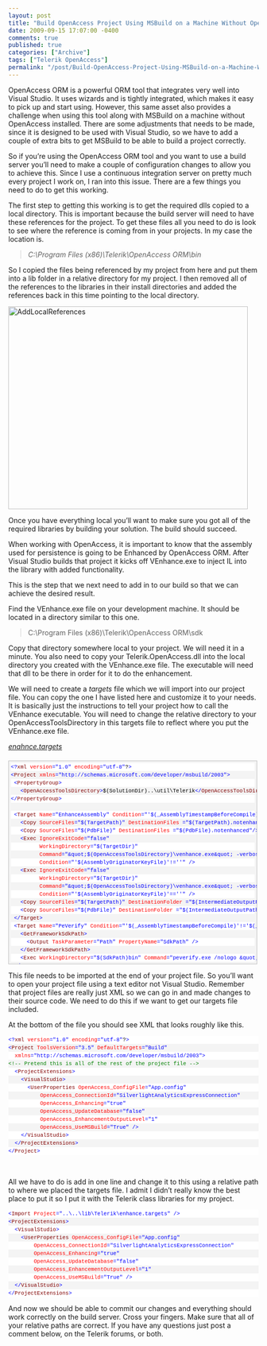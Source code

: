 ```yaml
---
layout: post
title: "Build OpenAccess Project Using MSBuild on a Machine Without OpenAccess Installed"
date: 2009-09-15 17:07:00 -0400
comments: true
published: true
categories: ["Archive"]
tags: ["Telerik OpenAccess"]
permalink: "/post/Build-OpenAccess-Project-Using-MSBuild-on-a-Machine-Without-OpenAccess-Installed/"
---
```


<p>OpenAccess ORM is a powerful ORM tool that integrates very well into Visual Studio. It uses wizards and is tightly integrated, which makes it easy to pick up and start using. However, this same asset also provides a challenge when using this tool along with MSBuild on a machine without OpenAccess installed. There are some adjustments that needs to be made, since it is designed to be used with Visual Studio, so we have to add a couple of extra bits to get MSBuild to be able to build a project correctly.</p>
<p>So if you&rsquo;re using the OpenAccess ORM tool and you want to use a build server you&rsquo;ll need to make a couple of configuration changes to allow you to achieve this. Since I use a continuous integration server on pretty much every project I work on, I ran into this issue. There are a few things you need to do to get this working.</p>
<p>The first step to getting this working is to get the required dlls copied to a local directory. This is important because the build server will need to have these references for the project. To get these files all you need to do is look to see where the reference is coming from in your projects. In my case the location is.</p>
<blockquote>
<p><em>C:\Program Files (x86)\Telerik\OpenAccess ORM\bin</em></p>
</blockquote>
<p>So I copied the files being referenced by my project from here and put them into a lib folder in a relative directory for my project. I then removed all of the references to the libraries in their install directories and added the references back in this time pointing to the local directory.</p>
<p><img style="border-right-width: 0px; display: inline; border-top-width: 0px; border-bottom-width: 0px; border-left-width: 0px" title="AddLocalReferences" src="http://brendan.enrick.com/files/media/image/WindowsLiveWriter/BuildOpenAccessProjectUsingMSBuildonaMac_ED43/AddLocalReferences_3.png" border="0" alt="AddLocalReferences" width="482" height="408" /></p>
<p>Once you have everything local you&rsquo;ll want to make sure you got all of the required libraries by building your solution. The build should succeed.</p>
<p>When working with OpenAccess, it is important to know that the assembly used for persistence is going to be Enhanced by OpenAccess ORM. After Visual Studio builds that project it kicks off VEnhance.exe to inject IL into the library with added functionality.</p>
<p>This is the step that we next need to add in to our build so that we can achieve the desired result.</p>
<p>Find the VEnhance.exe file on your development machine. It should be located in a directory similar to this one.</p>
<blockquote>
<p>C:\Program Files (x86)\Telerik\OpenAccess ORM\sdk</p>
</blockquote>
<p>Copy that directory somewhere local to your project. We will need it in a minute. You also need to copy your Telerik.OpenAccess.dll into the local directory you created with the VEnhance.exe file. The executable will need that dll to be there in order for it to do the enhancement.</p>
<p>We will need to create a <em>targets</em> file which we will import into our project file. You can copy the one I have listed here and customize it to your needs. It is basically just the instructions to tell your project how to call the VEnhance executable. You will need to change the relative directory to your OpenAccessToolsDirectory in this targets file to reflect where you put the VEnhance.exe file.</p>
<p><span style="text-decoration: underline;"><em>enahnce.targets</em></span></p>
<div id="codeSnippetWrapper" style="text-align: left; line-height: 12pt; background-color: #f4f4f4; margin: 20px 0px 10px; width: 97.5%; font-family: 'Courier New', courier, monospace; direction: ltr; height: 468px; max-height: 400px; font-size: 8pt; overflow: auto; cursor: text; border: silver 1px solid; padding: 4px;">
<div id="codeSnippet" style="text-align: left; line-height: 12pt; background-color: #f4f4f4; width: 100%; font-family: 'Courier New', courier, monospace; direction: ltr; color: black; font-size: 8pt; overflow: visible; border-style: none; padding: 0px;">
<pre style="text-align: left; line-height: 12pt; background-color: white; margin: 0em; width: 100%; font-family: 'Courier New', courier, monospace; direction: ltr; color: black; font-size: 8pt; overflow: visible; border-style: none; padding: 0px;"><span style="color: #0000ff">&lt;?</span><span style="color: #800000">xml</span> <span style="color: #ff0000">version</span><span style="color: #0000ff">="1.0"</span> <span style="color: #ff0000">encoding</span><span style="color: #0000ff">="utf-8"</span>?<span style="color: #0000ff">&gt;</span></pre>
<!--CRLF-->
<pre style="text-align: left; line-height: 12pt; background-color: #f4f4f4; margin: 0em; width: 100%; font-family: 'Courier New', courier, monospace; direction: ltr; color: black; font-size: 8pt; overflow: visible; border-style: none; padding: 0px;"><span style="color: #0000ff">&lt;</span><span style="color: #800000">Project</span> <span style="color: #ff0000">xmlns</span><span style="color: #0000ff">="http://schemas.microsoft.com/developer/msbuild/2003"</span><span style="color: #0000ff">&gt;</span></pre>
<!--CRLF-->
<pre style="text-align: left; line-height: 12pt; background-color: white; margin: 0em; width: 100%; font-family: 'Courier New', courier, monospace; direction: ltr; color: black; font-size: 8pt; overflow: visible; border-style: none; padding: 0px;"> <span style="color: #0000ff">&lt;</span><span style="color: #800000">PropertyGroup</span><span style="color: #0000ff">&gt;</span></pre>
<!--CRLF-->
<pre style="text-align: left; line-height: 12pt; background-color: #f4f4f4; margin: 0em; width: 100%; font-family: 'Courier New', courier, monospace; direction: ltr; color: black; font-size: 8pt; overflow: visible; border-style: none; padding: 0px;">   <span style="color: #0000ff">&lt;</span><span style="color: #800000">OpenAccessToolsDirectory</span><span style="color: #0000ff">&gt;</span>$(SolutionDir)..\util\Telerik<span style="color: #0000ff">&lt;/</span><span style="color: #800000">OpenAccessToolsDirectory</span><span style="color: #0000ff">&gt;</span></pre>
<!--CRLF-->
<pre style="text-align: left; line-height: 12pt; background-color: white; margin: 0em; width: 100%; font-family: 'Courier New', courier, monospace; direction: ltr; color: black; font-size: 8pt; overflow: visible; border-style: none; padding: 0px;"><span style="color: #0000ff">&lt;/</span><span style="color: #800000">PropertyGroup</span><span style="color: #0000ff">&gt;</span></pre>
<!--CRLF-->
<pre style="text-align: left; line-height: 12pt; background-color: #f4f4f4; margin: 0em; width: 100%; font-family: 'Courier New', courier, monospace; direction: ltr; color: black; font-size: 8pt; overflow: visible; border-style: none; padding: 0px;"> </pre>
<!--CRLF-->
<pre style="text-align: left; line-height: 12pt; background-color: white; margin: 0em; width: 100%; font-family: 'Courier New', courier, monospace; direction: ltr; color: black; font-size: 8pt; overflow: visible; border-style: none; padding: 0px;"> <span style="color: #0000ff">&lt;</span><span style="color: #800000">Target</span> <span style="color: #ff0000">Name</span><span style="color: #0000ff">="EnhanceAssembly"</span> <span style="color: #ff0000">Condition</span><span style="color: #0000ff">="'$(_AssemblyTimestampBeforeCompile)'!='$(_AssemblyTimestampAfterCompile)'"</span><span style="color: #0000ff">&gt;</span></pre>
<!--CRLF-->
<pre style="text-align: left; line-height: 12pt; background-color: #f4f4f4; margin: 0em; width: 100%; font-family: 'Courier New', courier, monospace; direction: ltr; color: black; font-size: 8pt; overflow: visible; border-style: none; padding: 0px;">   <span style="color: #0000ff">&lt;</span><span style="color: #800000">Copy</span> <span style="color: #ff0000">SourceFiles</span><span style="color: #0000ff">="$(TargetPath)"</span> <span style="color: #ff0000">DestinationFiles</span> <span style="color: #0000ff">="$(TargetPath).notenhanced"</span><span style="color: #0000ff">/&gt;</span></pre>
<!--CRLF-->
<pre style="text-align: left; line-height: 12pt; background-color: white; margin: 0em; width: 100%; font-family: 'Courier New', courier, monospace; direction: ltr; color: black; font-size: 8pt; overflow: visible; border-style: none; padding: 0px;">   <span style="color: #0000ff">&lt;</span><span style="color: #800000">Copy</span> <span style="color: #ff0000">SourceFiles</span><span style="color: #0000ff">="$(PdbFile)"</span> <span style="color: #ff0000">DestinationFiles</span> <span style="color: #0000ff">="$(PdbFile).notenhanced"</span><span style="color: #0000ff">/&gt;</span></pre>
<!--CRLF-->
<pre style="text-align: left; line-height: 12pt; background-color: #f4f4f4; margin: 0em; width: 100%; font-family: 'Courier New', courier, monospace; direction: ltr; color: black; font-size: 8pt; overflow: visible; border-style: none; padding: 0px;">   <span style="color: #0000ff">&lt;</span><span style="color: #800000">Exec</span> <span style="color: #ff0000">IgnoreExitCode</span><span style="color: #0000ff">="false"</span></pre>
<!--CRLF-->
<pre style="text-align: left; line-height: 12pt; background-color: white; margin: 0em; width: 100%; font-family: 'Courier New', courier, monospace; direction: ltr; color: black; font-size: 8pt; overflow: visible; border-style: none; padding: 0px;">         <span style="color: #ff0000">WorkingDirectory</span><span style="color: #0000ff">="$(TargetDir)"</span></pre>
<!--CRLF-->
<pre style="text-align: left; line-height: 12pt; background-color: #f4f4f4; margin: 0em; width: 100%; font-family: 'Courier New', courier, monospace; direction: ltr; color: black; font-size: 8pt; overflow: visible; border-style: none; padding: 0px;">         <span style="color: #ff0000">Command</span><span style="color: #0000ff">="&amp;quot;$(OpenAccessToolsDirectory)\venhance.exe&amp;quot; -verboseMode:1 -signAssembly &amp;quot;-keyFile:$(ProjectDir)$(AssemblyOriginatorKeyFile)&amp;quot; &amp;quot;-assembly:$(TargetPath)&amp;quot;"</span></pre>
<!--CRLF-->
<pre style="text-align: left; line-height: 12pt; background-color: white; margin: 0em; width: 100%; font-family: 'Courier New', courier, monospace; direction: ltr; color: black; font-size: 8pt; overflow: visible; border-style: none; padding: 0px;">         <span style="color: #ff0000">Condition</span><span style="color: #0000ff">="'$(AssemblyOriginatorKeyFile)'!=''"</span> <span style="color: #0000ff">/&gt;</span></pre>
<!--CRLF-->
<pre style="text-align: left; line-height: 12pt; background-color: #f4f4f4; margin: 0em; width: 100%; font-family: 'Courier New', courier, monospace; direction: ltr; color: black; font-size: 8pt; overflow: visible; border-style: none; padding: 0px;">   <span style="color: #0000ff">&lt;</span><span style="color: #800000">Exec</span> <span style="color: #ff0000">IgnoreExitCode</span><span style="color: #0000ff">="false"</span></pre>
<!--CRLF-->
<pre style="text-align: left; line-height: 12pt; background-color: white; margin: 0em; width: 100%; font-family: 'Courier New', courier, monospace; direction: ltr; color: black; font-size: 8pt; overflow: visible; border-style: none; padding: 0px;">         <span style="color: #ff0000">WorkingDirectory</span><span style="color: #0000ff">="$(TargetDir)"</span></pre>
<!--CRLF-->
<pre style="text-align: left; line-height: 12pt; background-color: #f4f4f4; margin: 0em; width: 100%; font-family: 'Courier New', courier, monospace; direction: ltr; color: black; font-size: 8pt; overflow: visible; border-style: none; padding: 0px;">         <span style="color: #ff0000">Command</span><span style="color: #0000ff">="&amp;quot;$(OpenAccessToolsDirectory)\venhance.exe&amp;quot; -verboseMode:1 &amp;quot;-assembly:$(TargetPath)&amp;quot;"</span></pre>
<!--CRLF-->
<pre style="text-align: left; line-height: 12pt; background-color: white; margin: 0em; width: 100%; font-family: 'Courier New', courier, monospace; direction: ltr; color: black; font-size: 8pt; overflow: visible; border-style: none; padding: 0px;">         <span style="color: #ff0000">Condition</span><span style="color: #0000ff">="'$(AssemblyOriginatorKeyFile)'==''"</span> <span style="color: #0000ff">/&gt;</span></pre>
<!--CRLF-->
<pre style="text-align: left; line-height: 12pt; background-color: #f4f4f4; margin: 0em; width: 100%; font-family: 'Courier New', courier, monospace; direction: ltr; color: black; font-size: 8pt; overflow: visible; border-style: none; padding: 0px;">   <span style="color: #0000ff">&lt;</span><span style="color: #800000">Copy</span> <span style="color: #ff0000">SourceFiles</span><span style="color: #0000ff">="$(TargetPath)"</span> <span style="color: #ff0000">DestinationFolder</span> <span style="color: #0000ff">="$(IntermediateOutputPath)"</span><span style="color: #0000ff">/&gt;</span></pre>
<!--CRLF-->
<pre style="text-align: left; line-height: 12pt; background-color: white; margin: 0em; width: 100%; font-family: 'Courier New', courier, monospace; direction: ltr; color: black; font-size: 8pt; overflow: visible; border-style: none; padding: 0px;">   <span style="color: #0000ff">&lt;</span><span style="color: #800000">Copy</span> <span style="color: #ff0000">SourceFiles</span><span style="color: #0000ff">="$(PdbFile)"</span> <span style="color: #ff0000">DestinationFolder</span> <span style="color: #0000ff">="$(IntermediateOutputPath)"</span><span style="color: #0000ff">/&gt;</span></pre>
<!--CRLF-->
<pre style="text-align: left; line-height: 12pt; background-color: #f4f4f4; margin: 0em; width: 100%; font-family: 'Courier New', courier, monospace; direction: ltr; color: black; font-size: 8pt; overflow: visible; border-style: none; padding: 0px;"> <span style="color: #0000ff">&lt;/</span><span style="color: #800000">Target</span><span style="color: #0000ff">&gt;</span></pre>
<!--CRLF-->
<pre style="text-align: left; line-height: 12pt; background-color: white; margin: 0em; width: 100%; font-family: 'Courier New', courier, monospace; direction: ltr; color: black; font-size: 8pt; overflow: visible; border-style: none; padding: 0px;"> <span style="color: #0000ff">&lt;</span><span style="color: #800000">Target</span> <span style="color: #ff0000">Name</span><span style="color: #0000ff">="PeVerify"</span> <span style="color: #ff0000">Condition</span><span style="color: #0000ff">="'$(_AssemblyTimestampBeforeCompile)'!='$(_AssemblyTimestampAfterCompile)'"</span><span style="color: #0000ff">&gt;</span></pre>
<!--CRLF-->
<pre style="text-align: left; line-height: 12pt; background-color: #f4f4f4; margin: 0em; width: 100%; font-family: 'Courier New', courier, monospace; direction: ltr; color: black; font-size: 8pt; overflow: visible; border-style: none; padding: 0px;">   <span style="color: #0000ff">&lt;</span><span style="color: #800000">GetFrameworkSdkPath</span><span style="color: #0000ff">&gt;</span></pre>
<!--CRLF-->
<pre style="text-align: left; line-height: 12pt; background-color: white; margin: 0em; width: 100%; font-family: 'Courier New', courier, monospace; direction: ltr; color: black; font-size: 8pt; overflow: visible; border-style: none; padding: 0px;">     <span style="color: #0000ff">&lt;</span><span style="color: #800000">Output</span> <span style="color: #ff0000">TaskParameter</span><span style="color: #0000ff">="Path"</span> <span style="color: #ff0000">PropertyName</span><span style="color: #0000ff">="SdkPath"</span> <span style="color: #0000ff">/&gt;</span></pre>
<!--CRLF-->
<pre style="text-align: left; line-height: 12pt; background-color: #f4f4f4; margin: 0em; width: 100%; font-family: 'Courier New', courier, monospace; direction: ltr; color: black; font-size: 8pt; overflow: visible; border-style: none; padding: 0px;">   <span style="color: #0000ff">&lt;/</span><span style="color: #800000">GetFrameworkSdkPath</span><span style="color: #0000ff">&gt;</span></pre>
<!--CRLF-->
<pre style="text-align: left; line-height: 12pt; background-color: white; margin: 0em; width: 100%; font-family: 'Courier New', courier, monospace; direction: ltr; color: black; font-size: 8pt; overflow: visible; border-style: none; padding: 0px;">   <span style="color: #0000ff">&lt;</span><span style="color: #800000">Exec</span> <span style="color: #ff0000">WorkingDirectory</span><span style="color: #0000ff">="$(SdkPath)bin"</span> <span style="color: #ff0000">Command</span><span style="color: #0000ff">="peverify.exe /nologo &amp;quot;$(TargetPath)&amp;quot;"</span> <span style="color: #0000ff">/&gt;</span></pre>
<!--CRLF-->
<pre style="text-align: left; line-height: 12pt; background-color: #f4f4f4; margin: 0em; width: 100%; font-family: 'Courier New', courier, monospace; direction: ltr; color: black; font-size: 8pt; overflow: visible; border-style: none; padding: 0px;"> <span style="color: #0000ff">&lt;/</span><span style="color: #800000">Target</span><span style="color: #0000ff">&gt;</span></pre>
<!--CRLF-->
<pre style="text-align: left; line-height: 12pt; background-color: white; margin: 0em; width: 100%; font-family: 'Courier New', courier, monospace; direction: ltr; color: black; font-size: 8pt; overflow: visible; border-style: none; padding: 0px;"> <span style="color: #0000ff">&lt;</span><span style="color: #800000">PropertyGroup</span><span style="color: #0000ff">&gt;</span></pre>
<!--CRLF-->
<pre style="text-align: left; line-height: 12pt; background-color: #f4f4f4; margin: 0em; width: 100%; font-family: 'Courier New', courier, monospace; direction: ltr; color: black; font-size: 8pt; overflow: visible; border-style: none; padding: 0px;">   <span style="color: #0000ff">&lt;</span><span style="color: #800000">PdbFile</span><span style="color: #0000ff">&gt;</span>$(OutputPath)\$(AssemblyName).pdb<span style="color: #0000ff">&lt;/</span><span style="color: #800000">PdbFile</span><span style="color: #0000ff">&gt;</span></pre>
<!--CRLF-->
<pre style="text-align: left; line-height: 12pt; background-color: white; margin: 0em; width: 100%; font-family: 'Courier New', courier, monospace; direction: ltr; color: black; font-size: 8pt; overflow: visible; border-style: none; padding: 0px;">   <span style="color: #0000ff">&lt;</span><span style="color: #800000">RunPostBuildEvent</span><span style="color: #0000ff">&gt;</span>OnOutputUpdated<span style="color: #0000ff">&lt;/</span><span style="color: #800000">RunPostBuildEvent</span><span style="color: #0000ff">&gt;</span></pre>
<!--CRLF-->
<pre style="text-align: left; line-height: 12pt; background-color: #f4f4f4; margin: 0em; width: 100%; font-family: 'Courier New', courier, monospace; direction: ltr; color: black; font-size: 8pt; overflow: visible; border-style: none; padding: 0px;">   <span style="color: #0000ff">&lt;</span><span style="color: #800000">PrepareForRunDependsOn</span><span style="color: #0000ff">&gt;</span></pre>
<!--CRLF-->
<pre style="text-align: left; line-height: 12pt; background-color: white; margin: 0em; width: 100%; font-family: 'Courier New', courier, monospace; direction: ltr; color: black; font-size: 8pt; overflow: visible; border-style: none; padding: 0px;">     $(PrepareForRunDependsOn);</pre>
<!--CRLF-->
<pre style="text-align: left; line-height: 12pt; background-color: #f4f4f4; margin: 0em; width: 100%; font-family: 'Courier New', courier, monospace; direction: ltr; color: black; font-size: 8pt; overflow: visible; border-style: none; padding: 0px;">     EnhanceAssembly;</pre>
<!--CRLF-->
<pre style="text-align: left; line-height: 12pt; background-color: white; margin: 0em; width: 100%; font-family: 'Courier New', courier, monospace; direction: ltr; color: black; font-size: 8pt; overflow: visible; border-style: none; padding: 0px;">     PeVerify</pre>
<!--CRLF-->
<pre style="text-align: left; line-height: 12pt; background-color: #f4f4f4; margin: 0em; width: 100%; font-family: 'Courier New', courier, monospace; direction: ltr; color: black; font-size: 8pt; overflow: visible; border-style: none; padding: 0px;">   <span style="color: #0000ff">&lt;/</span><span style="color: #800000">PrepareForRunDependsOn</span><span style="color: #0000ff">&gt;</span></pre>
<!--CRLF-->
<pre style="text-align: left; line-height: 12pt; background-color: white; margin: 0em; width: 100%; font-family: 'Courier New', courier, monospace; direction: ltr; color: black; font-size: 8pt; overflow: visible; border-style: none; padding: 0px;"> <span style="color: #0000ff">&lt;/</span><span style="color: #800000">PropertyGroup</span><span style="color: #0000ff">&gt;</span></pre>
<!--CRLF-->
<pre style="text-align: left; line-height: 12pt; background-color: #f4f4f4; margin: 0em; width: 100%; font-family: 'Courier New', courier, monospace; direction: ltr; color: black; font-size: 8pt; overflow: visible; border-style: none; padding: 0px;"><span style="color: #0000ff">&lt;/</span><span style="color: #800000">Project</span><span style="color: #0000ff">&gt;</span></pre>
<!--CRLF--></div>
</div>
<p>This file needs to be imported at the end of your project file. So you&rsquo;ll want to open your project file using a text editor not Visual Studio. Remember that project files are really just XML so we can go in and made changes to their source code. We need to do this if we want to get our targets file included.</p>
<p>At the bottom of the file you should see XML that looks roughly like this.</p>
<div id="codeSnippetWrapper">
<div id="codeSnippet" style="text-align: left; line-height: 12pt; background-color: #f4f4f4; width: 100%; font-family: 'Courier New', courier, monospace; direction: ltr; color: black; font-size: 8pt; overflow: visible; border-style: none; padding: 0px;">
<pre style="text-align: left; line-height: 12pt; background-color: white; margin: 0em; width: 100%; font-family: 'Courier New', courier, monospace; direction: ltr; color: black; font-size: 8pt; overflow: visible; border-style: none; padding: 0px;"><span style="color: #0000ff">&lt;?</span><span style="color: #800000">xml</span> <span style="color: #ff0000">version</span><span style="color: #0000ff">="1.0"</span> <span style="color: #ff0000">encoding</span><span style="color: #0000ff">="utf-8"</span>?<span style="color: #0000ff">&gt;</span></pre>
<!--CRLF-->
<pre style="text-align: left; line-height: 12pt; background-color: #f4f4f4; margin: 0em; width: 100%; font-family: 'Courier New', courier, monospace; direction: ltr; color: black; font-size: 8pt; overflow: visible; border-style: none; padding: 0px;"><span style="color: #0000ff">&lt;</span><span style="color: #800000">Project</span> <span style="color: #ff0000">ToolsVersion</span><span style="color: #0000ff">="3.5"</span> <span style="color: #ff0000">DefaultTargets</span><span style="color: #0000ff">="Build"</span> </pre>
<!--CRLF-->
<pre style="text-align: left; line-height: 12pt; background-color: white; margin: 0em; width: 100%; font-family: 'Courier New', courier, monospace; direction: ltr; color: black; font-size: 8pt; overflow: visible; border-style: none; padding: 0px;">  <span style="color: #ff0000">xmlns</span><span style="color: #0000ff">="http://schemas.microsoft.com/developer/msbuild/2003"</span><span style="color: #0000ff">&gt;</span></pre>
<!--CRLF-->
<pre style="text-align: left; line-height: 12pt; background-color: #f4f4f4; margin: 0em; width: 100%; font-family: 'Courier New', courier, monospace; direction: ltr; color: black; font-size: 8pt; overflow: visible; border-style: none; padding: 0px;"><span style="color: #008000">&lt;!-- Pretend this is all of the rest of the project file --&gt;</span></pre>
<!--CRLF-->
<pre style="text-align: left; line-height: 12pt; background-color: white; margin: 0em; width: 100%; font-family: 'Courier New', courier, monospace; direction: ltr; color: black; font-size: 8pt; overflow: visible; border-style: none; padding: 0px;">  <span style="color: #0000ff">&lt;</span><span style="color: #800000">ProjectExtensions</span><span style="color: #0000ff">&gt;</span></pre>
<!--CRLF-->
<pre style="text-align: left; line-height: 12pt; background-color: #f4f4f4; margin: 0em; width: 100%; font-family: 'Courier New', courier, monospace; direction: ltr; color: black; font-size: 8pt; overflow: visible; border-style: none; padding: 0px;">    <span style="color: #0000ff">&lt;</span><span style="color: #800000">VisualStudio</span><span style="color: #0000ff">&gt;</span></pre>
<!--CRLF-->
<pre style="text-align: left; line-height: 12pt; background-color: white; margin: 0em; width: 100%; font-family: 'Courier New', courier, monospace; direction: ltr; color: black; font-size: 8pt; overflow: visible; border-style: none; padding: 0px;">      <span style="color: #0000ff">&lt;</span><span style="color: #800000">UserProperties</span> <span style="color: #ff0000">OpenAccess_ConfigFile</span><span style="color: #0000ff">="App.config"</span> </pre>
<!--CRLF-->
<pre style="text-align: left; line-height: 12pt; background-color: #f4f4f4; margin: 0em; width: 100%; font-family: 'Courier New', courier, monospace; direction: ltr; color: black; font-size: 8pt; overflow: visible; border-style: none; padding: 0px;">          <span style="color: #ff0000">OpenAccess_ConnectionId</span><span style="color: #0000ff">="SilverlightAnalyticsExpressConnection"</span> </pre>
<!--CRLF-->
<pre style="text-align: left; line-height: 12pt; background-color: white; margin: 0em; width: 100%; font-family: 'Courier New', courier, monospace; direction: ltr; color: black; font-size: 8pt; overflow: visible; border-style: none; padding: 0px;">          <span style="color: #ff0000">OpenAccess_Enhancing</span><span style="color: #0000ff">="true"</span> </pre>
<!--CRLF-->
<pre style="text-align: left; line-height: 12pt; background-color: #f4f4f4; margin: 0em; width: 100%; font-family: 'Courier New', courier, monospace; direction: ltr; color: black; font-size: 8pt; overflow: visible; border-style: none; padding: 0px;">          <span style="color: #ff0000">OpenAccess_UpdateDatabase</span><span style="color: #0000ff">="false"</span> </pre>
<!--CRLF-->
<pre style="text-align: left; line-height: 12pt; background-color: white; margin: 0em; width: 100%; font-family: 'Courier New', courier, monospace; direction: ltr; color: black; font-size: 8pt; overflow: visible; border-style: none; padding: 0px;">          <span style="color: #ff0000">OpenAccess_EnhancementOutputLevel</span><span style="color: #0000ff">="1"</span> </pre>
<!--CRLF-->
<pre style="text-align: left; line-height: 12pt; background-color: #f4f4f4; margin: 0em; width: 100%; font-family: 'Courier New', courier, monospace; direction: ltr; color: black; font-size: 8pt; overflow: visible; border-style: none; padding: 0px;">          <span style="color: #ff0000">OpenAccess_UseMSBuild</span><span style="color: #0000ff">="True"</span> <span style="color: #0000ff">/&gt;</span></pre>
<!--CRLF-->
<pre style="text-align: left; line-height: 12pt; background-color: white; margin: 0em; width: 100%; font-family: 'Courier New', courier, monospace; direction: ltr; color: black; font-size: 8pt; overflow: visible; border-style: none; padding: 0px;">    <span style="color: #0000ff">&lt;/</span><span style="color: #800000">VisualStudio</span><span style="color: #0000ff">&gt;</span></pre>
<!--CRLF-->
<pre style="text-align: left; line-height: 12pt; background-color: #f4f4f4; margin: 0em; width: 100%; font-family: 'Courier New', courier, monospace; direction: ltr; color: black; font-size: 8pt; overflow: visible; border-style: none; padding: 0px;">  <span style="color: #0000ff">&lt;/</span><span style="color: #800000">ProjectExtensions</span><span style="color: #0000ff">&gt;</span></pre>
<!--CRLF-->
<pre style="text-align: left; line-height: 12pt; background-color: white; margin: 0em; width: 100%; font-family: 'Courier New', courier, monospace; direction: ltr; color: black; font-size: 8pt; overflow: visible; border-style: none; padding: 0px;"><span style="color: #0000ff">&lt;/</span><span style="color: #800000">Project</span><span style="color: #0000ff">&gt;</span></pre>
<!--CRLF--></div>
</div>
<p>&nbsp;</p>
<p>All we have to do is add in one line and change it to this using a relative path to where we placed the targets file. I admit I didn&rsquo;t really know the best place to put it so I put it with the Telerik class libraries for my project.</p>
<div id="codeSnippetWrapper">
<div id="codeSnippet" style="text-align: left; line-height: 12pt; background-color: #f4f4f4; width: 100%; font-family: 'Courier New', courier, monospace; direction: ltr; color: black; font-size: 8pt; overflow: visible; border-style: none; padding: 0px;">
<pre style="text-align: left; line-height: 12pt; background-color: white; margin: 0em; width: 100%; font-family: 'Courier New', courier, monospace; direction: ltr; color: black; font-size: 8pt; overflow: visible; border-style: none; padding: 0px;"><span style="color: #0000ff">&lt;</span><span style="color: #800000">Import</span> <span style="color: #ff0000">Project</span><span style="color: #0000ff">="..\..\lib\Telerik\enhance.targets"</span> <span style="color: #0000ff">/&gt;</span></pre>
<!--CRLF-->
<pre style="text-align: left; line-height: 12pt; background-color: #f4f4f4; margin: 0em; width: 100%; font-family: 'Courier New', courier, monospace; direction: ltr; color: black; font-size: 8pt; overflow: visible; border-style: none; padding: 0px;"><span style="color: #0000ff">&lt;</span><span style="color: #800000">ProjectExtensions</span><span style="color: #0000ff">&gt;</span></pre>
<!--CRLF-->
<pre style="text-align: left; line-height: 12pt; background-color: white; margin: 0em; width: 100%; font-family: 'Courier New', courier, monospace; direction: ltr; color: black; font-size: 8pt; overflow: visible; border-style: none; padding: 0px;">  <span style="color: #0000ff">&lt;</span><span style="color: #800000">VisualStudio</span><span style="color: #0000ff">&gt;</span></pre>
<!--CRLF-->
<pre style="text-align: left; line-height: 12pt; background-color: #f4f4f4; margin: 0em; width: 100%; font-family: 'Courier New', courier, monospace; direction: ltr; color: black; font-size: 8pt; overflow: visible; border-style: none; padding: 0px;">    <span style="color: #0000ff">&lt;</span><span style="color: #800000">UserProperties</span> <span style="color: #ff0000">OpenAccess_ConfigFile</span><span style="color: #0000ff">="App.config"</span> </pre>
<!--CRLF-->
<pre style="text-align: left; line-height: 12pt; background-color: white; margin: 0em; width: 100%; font-family: 'Courier New', courier, monospace; direction: ltr; color: black; font-size: 8pt; overflow: visible; border-style: none; padding: 0px;">        <span style="color: #ff0000">OpenAccess_ConnectionId</span><span style="color: #0000ff">="SilverlightAnalyticsExpressConnection"</span> </pre>
<!--CRLF-->
<pre style="text-align: left; line-height: 12pt; background-color: #f4f4f4; margin: 0em; width: 100%; font-family: 'Courier New', courier, monospace; direction: ltr; color: black; font-size: 8pt; overflow: visible; border-style: none; padding: 0px;">        <span style="color: #ff0000">OpenAccess_Enhancing</span><span style="color: #0000ff">="true"</span> </pre>
<!--CRLF-->
<pre style="text-align: left; line-height: 12pt; background-color: white; margin: 0em; width: 100%; font-family: 'Courier New', courier, monospace; direction: ltr; color: black; font-size: 8pt; overflow: visible; border-style: none; padding: 0px;">        <span style="color: #ff0000">OpenAccess_UpdateDatabase</span><span style="color: #0000ff">="false"</span> </pre>
<!--CRLF-->
<pre style="text-align: left; line-height: 12pt; background-color: #f4f4f4; margin: 0em; width: 100%; font-family: 'Courier New', courier, monospace; direction: ltr; color: black; font-size: 8pt; overflow: visible; border-style: none; padding: 0px;">        <span style="color: #ff0000">OpenAccess_EnhancementOutputLevel</span><span style="color: #0000ff">="1"</span> </pre>
<!--CRLF-->
<pre style="text-align: left; line-height: 12pt; background-color: white; margin: 0em; width: 100%; font-family: 'Courier New', courier, monospace; direction: ltr; color: black; font-size: 8pt; overflow: visible; border-style: none; padding: 0px;">        <span style="color: #ff0000">OpenAccess_UseMSBuild</span><span style="color: #0000ff">="True"</span> <span style="color: #0000ff">/&gt;</span></pre>
<!--CRLF-->
<pre style="text-align: left; line-height: 12pt; background-color: #f4f4f4; margin: 0em; width: 100%; font-family: 'Courier New', courier, monospace; direction: ltr; color: black; font-size: 8pt; overflow: visible; border-style: none; padding: 0px;">  <span style="color: #0000ff">&lt;/</span><span style="color: #800000">VisualStudio</span><span style="color: #0000ff">&gt;</span></pre>
<!--CRLF-->
<pre style="text-align: left; line-height: 12pt; background-color: white; margin: 0em; width: 100%; font-family: 'Courier New', courier, monospace; direction: ltr; color: black; font-size: 8pt; overflow: visible; border-style: none; padding: 0px;"><span style="color: #0000ff">&lt;/</span><span style="color: #800000">ProjectExtensions</span><span style="color: #0000ff">&gt;</span></pre>
<!--CRLF--></div>
</div>
<p>And now we should be able to commit our changes and everything should work correctly on the build server. Cross your fingers. Make sure that all of your relative paths are correct. If you have any questions just post a comment below, on the Telerik forums, or both.</p>
